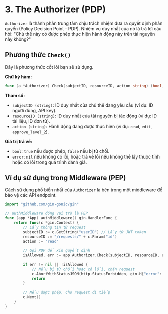 # 3. The Authorizer (PDP)

`Authorizer` là thành phần trung tâm chịu trách nhiệm đưa ra quyết định phân quyền (Policy Decision Point - PDP). Nhiệm vụ duy nhất của nó là trả lời câu hỏi: "Chủ thể này có được phép thực hiện hành động này trên tài nguyên này không?"

## Phương thức `Check()`

Đây là phương thức cốt lõi bạn sẽ sử dụng.

**Chữ ký hàm:**
```go
func (a *Authorizer) Check(subjectID, resourceID, action string) (bool, error)
```

**Tham số:**
* `subjectID (string)`: ID duy nhất của chủ thể đang yêu cầu (ví dụ: ID người dùng, API key).
* `resourceID (string)`: ID duy nhất của tài nguyên bị tác động (ví dụ: ID tài liệu, ID đơn từ).
* `action (string)`: Hành động đang được thực hiện (ví dụ: `read`, `edit`, `approve_level_2`).

**Giá trị trả về:**
* `bool`: `true` nếu được phép, `false` nếu bị từ chối.
* `error`: `nil` nếu không có lỗi, hoặc trả về lỗi nếu không thể lấy thuộc tính hoặc có lỗi trong quá trình đánh giá.

## Ví dụ sử dụng trong Middleware (PEP)

Cách sử dụng phổ biến nhất của `Authorizer` là bên trong một middleware để bảo vệ các API endpoint.

```go
import "github.com/gin-gonic/gin"

// authMiddleware đóng vai trò là PEP
func (app *App) authMiddleware() gin.HandlerFunc {
    return func(c *gin.Context) {
        // Lấy thông tin từ request
        subjectID := c.GetString("userID") // Lấy từ JWT token
        resourceID := "/requests/" + c.Param("id")
        action := "read"
        
        // Gọi PDP để xin quyết định
        isAllowed, err := app.Authorizer.Check(subjectID, resourceID, action)
        
        if err != nil || !isAllowed {
            // Nếu bị từ chối hoặc có lỗi, chặn request
            c.AbortWithStatusJSON(http.StatusForbidden, gin.H{"error": "Forbidden"})
            return
        }
        
        // Nếu được phép, cho request đi tiếp
        c.Next()
    }
}
```